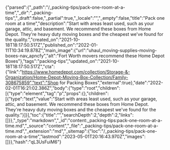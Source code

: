 {"parsed":{"_path":"/_packing-tips/pack-one-room-at-a-time","_dir":"_packing-tips","_draft":false,"_partial":true,"_locale":"","_empty":false,"title":"Pack one room at a time","description":"Start with areas least used, such as your garage, attic, and basement. We recommend these boxes from Home Depot. They're heavy duty moving boxes and the cheapest we've found for the quality.","created_on":"2021-10-18T18:17:50.517Z","published_on":"2022-01-11T10:34:19.878Z","main_image":{"url":"uhaul_moving-supplies-moving-boxes-nav_apncfy","alt":"Fort Worth movers recommend these Home Depot Boxes"},"tags":"packing-tips","updated_on":"2021-10-18T18:17:50.517Z","cta":{"link":"https://www.homedepot.com/collection/Storage-&-Organization/Home-Depot-Moving-Box-Collection/Family-308675859","text":"Shop for Packing Boxes","external":true},"date":"2022-02-01T16:21:02.386Z","body":{"type":"root","children":[{"type":"element","tag":"p","props":{},"children":[{"type":"text","value":"Start with areas least used, such as your garage, attic, and basement. We recommend these boxes from Home Depot. They're heavy duty moving boxes and the cheapest we've found for the quality."}]}],"toc":{"title":"","searchDepth":2,"depth":2,"links":[]}},"_type":"markdown","_id":"content:_packing-tips:pack-one-room-at-a-time.md","_source":"content","_file":"_packing-tips/pack-one-room-at-a-time.md","_extension":"md","_sitemap":{"loc":"/_packing-tips/pack-one-room-at-a-time","lastmod":"2023-05-01T20:16:43.970Z","images":[]}},"hash":"qL3UsFuiM6"}
